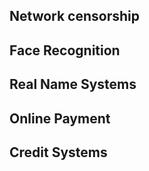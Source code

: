 ## Network censorship

## Face Recognition

## Real Name Systems

## Online Payment

## Credit Systems

